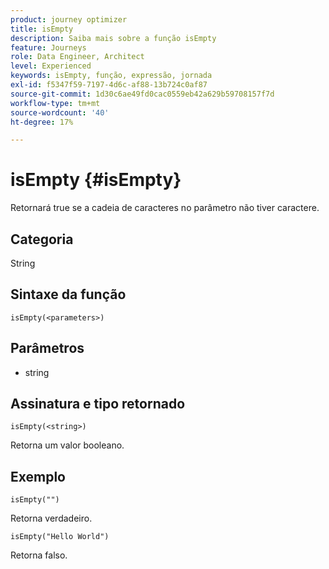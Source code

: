 ```yaml
---
product: journey optimizer
title: isEmpty
description: Saiba mais sobre a função isEmpty
feature: Journeys
role: Data Engineer, Architect
level: Experienced
keywords: isEmpty, função, expressão, jornada
exl-id: f5347f59-7197-4d6c-af88-13b724c0af87
source-git-commit: 1d30c6ae49fd0cac0559eb42a629b59708157f7d
workflow-type: tm+mt
source-wordcount: '40'
ht-degree: 17%

---
```


# isEmpty {#isEmpty}

Retornará true se a cadeia de caracteres no parâmetro não tiver caractere.

## Categoria

String

## Sintaxe da função

`isEmpty(<parameters>)`

## Parâmetros

* string

## Assinatura e tipo retornado

`isEmpty(<string>)`

Retorna um valor booleano.

## Exemplo

`isEmpty("")`

Retorna verdadeiro.

`isEmpty("Hello World")`

Retorna falso.
